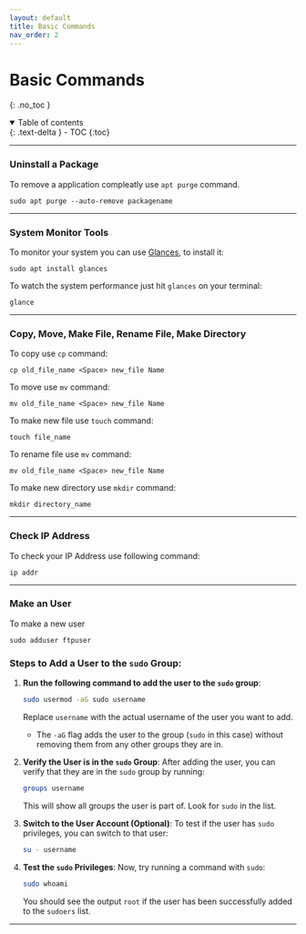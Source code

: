 ```yaml
---
layout: default
title: Basic Commands
nav_order: 2
---
```

# Basic Commands

{: .no_toc }

<details open markdown="block">
  <summary>
    Table of contents
  </summary>
  {: .text-delta }
- TOC
{:toc}
</details>

---

### Uninstall a Package

To remove a application compleatly use `apt purge` command.

```console
sudo apt purge --auto-remove packagename
```
---

### System Monitor Tools

To monitor your system you can use [Glances](https://nicolargo.github.io/glances/), to install it:

```console
sudo apt install glances
```

To watch the system performance just hit `glances` on your terminal:

```console
glance
```

---

### Copy, Move, Make File, Rename File, Make Directory

To copy use `cp` command:

```console
cp old_file_name <Space> new_file Name
```

To move use `mv` command:

```console
mv old_file_name <Space> new_file Name
```

To make new file use `touch` command:

```console
touch file_name
```

To rename file use `mv` command:

```console
mv old_file_name <Space> new_file Name
```

To make new directory use `mkdir` command:

```console
mkdir directory_name
```

---

### Check IP Address

To check your IP Address use following command:

```console
ip addr
```

---

### Make an User
To make a new user
```console
sudo adduser ftpuser
```
### Steps to Add a User to the `sudo` Group:

1. **Run the following command to add the user to the `sudo` group**:

   ```bash
   sudo usermod -aG sudo username
   ```

   Replace `username` with the actual username of the user you want to add.

   - The `-aG` flag adds the user to the group (`sudo` in this case) without removing them from any other groups they are in.

2. **Verify the User is in the `sudo` Group**:
   After adding the user, you can verify that they are in the `sudo` group by running:

   ```bash
   groups username
   ```

   This will show all groups the user is part of. Look for `sudo` in the list.

3. **Switch to the User Account (Optional)**:
   To test if the user has `sudo` privileges, you can switch to that user:

   ```bash
   su - username
   ```

4. **Test the `sudo` Privileges**:
   Now, try running a command with `sudo`:

   ```bash
   sudo whoami
   ```

   You should see the output `root` if the user has been successfully added to the `sudoers` list.

---
